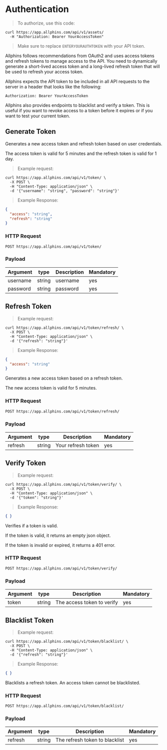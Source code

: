 # Authentication


> To authorize, use this code:


```shell
curl https://app.allphins.com/api/v1/assets/
  -H "Authorization: Bearer YourAccessToken"
```

> Make sure to replace `ENTERYOURAUTHTOKEN` with your API token.

Allphins follows recommendations from OAuth2 and uses access tokens and refresh tokens to manage access to the API.
You need to dynamically generate a short-lived access token and a long-lived refresh token that will be used to refresh your access token.

Allphins expects the API token to be included in all API requests to the server in a header that looks like the following:

`Authorization: Bearer YourAccessToken`

Allphins also provides endpoints to blacklist and verify a token. This is useful if you want to revoke access to a token before it expires or if you want to test your current token.




## Generate Token
Generates a new access token and refresh token based on user credentials.

The access token is valid for 5 minutes and the refresh token is valid for 1 day.

> Example request:

```shell
curl https://app.allphins.com/api/v1/token/ \
  -X POST \
  -H "Content-Type: application/json" \
  -d '{"username": "string", "password": "string"}'
```

> Example Response:

  ```json
  {
    "access": "string",
    "refresh": "string"
  }
  ```

### HTTP Request

`POST https://app.allphins.com/api/v1/token/`

### Payload

Argument | type   | Description | Mandatory
--------- |--------|-------------| -----------
username | string | username    | yes
password | string | password    | yes

## Refresh Token

> Example request:

```shell
curl https://app.allphins.com/api/v1/token/refresh/ \
  -X POST \
  -H "Content-Type: application/json" \
  -d '{"refresh": "string"}' 
```

> Example Response:

  ```json
  {
    "access": "string"
  }
  ```
Generates a new access token based on a refresh token.

The new access token is valid for 5 minutes.


### HTTP Request

`POST https://app.allphins.com/api/v1/token/refresh/`

### Payload
Argument | type   | Description        | Mandatory
--------- |--------|--------------------| -----------
refresh | string | Your refresh token | yes


## Verify Token
> Example request:

```shell
curl https://app.allphins.com/api/v1/token/verify/ \
  -X POST \
  -H "Content-Type: application/json" \
  -d '{"token": "string"}' 
```

> Example Response:

  ```json
  { }
  ```
Verifies if a token is valid.

If the token is valid, it returns an empty json object.

If the token is invalid or expired, it returns a 401 error.

### HTTP Request

`POST https://app.allphins.com/api/v1/token/verify/`

### Payload
Argument | type   | Description                | Mandatory
--------- |--------|----------------------------| -----------
token | string | The access token to verify | yes


## Blacklist Token
> Example request:

```shell
curl https://app.allphins.com/api/v1/token/blacklist/ \
  -X POST \
  -H "Content-Type: application/json" \
  -d '{"refresh": "string"}' 
```

> Example Response:

  ```json
  { }
  ```

Blacklists a refresh token. An access token cannot be blacklisted.

### HTTP Request

`POST https://app.allphins.com/api/v1/token/blacklist/`

### Payload
Argument | type   | Description               | Mandatory
--------- |--------|---------------------------| -----------
refresh | string | The refresh token to blacklist | yes
